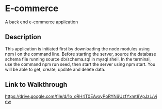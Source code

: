 # E-commerce
A back end e-commerce application

## Description
This application is initiated first by downloading the node modules using npm i on the command line. Before starting the server, source the database schema file running source db/schema.sql in mysql shell. In the terminal, use the command npm run seed, then start the server using npm start. You will be able to get, create, update and delete data.

## Link to Walkthrough
https://drive.google.com/file/d/1o_oRH4T0EAvxyPoRYN6UzfYxmt8VpJzL/view